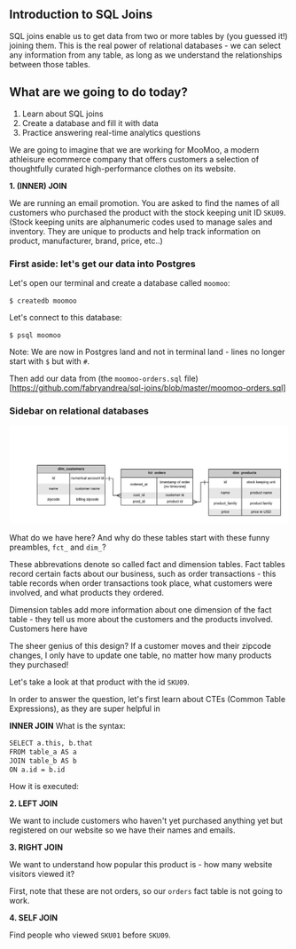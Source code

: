 ## Introduction to SQL Joins

SQL joins enable us to get data from two or more tables by (you guessed it!) joining them. This is the real power of relational databases - we can select any information from any table, as long as we understand the relationships between those tables.

## What are we going to do today?

1. Learn about SQL joins
2. Create a database and fill it with data
3. Practice answering real-time analytics questions

We are going to imagine that we are working for MooMoo, a modern athleisure ecommerce company that offers customers a selection of thoughtfully curated high-performance clothes on its website.

**1. (INNER) JOIN**

We are running an email promotion. You are asked to find the names of all customers who purchased the product with the stock keeping unit ID `SKU09`. (Stock keeping units are alphanumeric codes used to manage sales and inventory. They are unique to products and help track information on product, manufacturer, brand, price, etc..)

### First aside: let's get our data into Postgres

Let's open our terminal and create a database called `moomoo`:

`$ createdb moomoo`

Let's connect to this database:

`$ psql moomoo`

Note: We are now in Postgres land and not in terminal land - lines no longer start with `$` but with `#`.

Then add our data from (the `moomoo-orders.sql` file)[https://github.com/fabryandrea/sql-joins/blob/master/moomoo-orders.sql]

### Sidebar on relational databases

![orders ERD](/images/fct_orders.jpeg)

What do we have here? And why do these tables start with these funny preambles, `fct_` and `dim_`?

These abbrevations denote so called fact and dimension tables. Fact tables record certain facts about our business, such as order transactions - this table records when order transactions took place, what customers were involved, and what products they ordered.

Dimension tables add more information about one dimension of the fact table - they tell us more about the customers and the products involved. Customers here have

The sheer genius of this design? If a customer moves and their zipcode changes, I only have to update one table, no matter how many products they purchased!

Let's take a look at that product with the id `SKU09`.


In order to answer the question, let's first learn about CTEs (Common Table Expressions), as they are super helpful in

**INNER JOIN**
What is the syntax:
```
SELECT a.this, b.that
FROM table_a AS a
JOIN table_b AS b
ON a.id = b.id
```

How it is executed:

**2. LEFT JOIN**

We want to include customers who haven't yet purchased anything yet but registered on our website so we have their names and emails.

**3. RIGHT JOIN**

We want to understand how popular this product is - how many website visitors viewed it?

First, note that these are not orders, so our `orders` fact table is not going to work.

**4. SELF JOIN**

Find people who viewed `SKU01` before `SKU09`.
